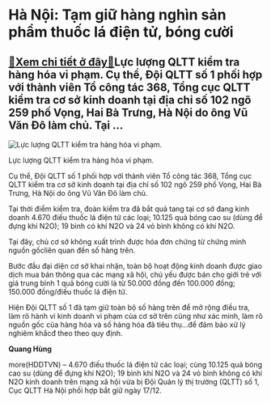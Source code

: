 Hà Nội: Tạm giữ hàng nghìn sản phẩm thuốc lá điện tử, bóng cười
===============================================================

[:gift:Xem chi tiết ở đây:gift:](https://hddtvn.com/ha-noi-tam-giu-hang-nghin-san-pham-thuoc-la-dien-tu-bong-cuoi/)Lực lượng QLTT kiểm tra hàng hóa vi phạm. Cụ thể, Đội QLTT số 1 phối hợp với thành viên Tổ công tác 368, Tổng cục QLTT kiểm tra cơ sở kinh doanh tại địa chỉ số 102 ngõ 259 phố Vọng, Hai Bà Trưng, Hà Nội do ông Vũ Văn Đô làm chủ. Tại …
------------------------------------------------------------------------------------------------------------------------------------------------------------------------------------------------------------------------------------------





![Lực lượng QLTT kiểm tra hàng hóa vi phạm.](https://hddtvn.com/wp-content/uploads/2021/01/0713_z2232760801405_e207dfb680c8bba5438a2ff0c5db70b4.jpg "Lực lượng QLTT kiểm tra hàng hóa vi phạm.")


Lực lượng QLTT kiểm tra hàng hóa vi phạm.



Cụ thể, Đội QLTT số 1 phối hợp với thành viên Tổ công tác 368, Tổng cục QLTT kiểm tra cơ sở kinh doanh tại địa chỉ số 102 ngõ 259 phố Vọng, Hai Bà Trưng, Hà Nội do ông Vũ Văn Đô làm chủ.


Tại thời điểm kiểm tra, đoàn kiểm tra đã bắt quả tang tại cơ sở đang kinh doanh 4.670 điếu thuốc lá điện tử các loại; 10.125 quả bóng cao su (dùng để đựng khí N2O); 19 bình có khí N2O và 24 vỏ bình không có khí N2O.


Tại đây, chủ cơ sở không xuất trình được hóa đơn chứng từ chứng minh nguồn gốcliên quan đến số hàng trên.


Bước đầu đại diện cơ sở khai nhận, toàn bộ hoạt động kinh doanh được giao dịch mua bán thông qua các mạng xã hội, chủ yếu được bán cho giới trẻ với giá trung bình 1 quả bóng cười là từ 50.000 đồng đến 100.000 đồng; 150.000 đồng/điếu thuốc lá điện tử.


Hiện Đội QLTT số 1 đã tạm giữ toàn bộ số hàng trên để mở rộng điều tra, làm rõ hành vi kinh doanh vi phạm của cơ sở trên cũng như xác minh, làm rõ nguồn gốc của hàng hóa và số hàng hóa đã tiêu thụ…để đảm bảo xử lý nghiêm khắcđ theo theo quy định.




**Quang Hùng**



more(HDDTVN) – 4.670 điếu thuốc lá điện tử các loại; cùng 10.125 quả bóng cao su (dùng để đựng khí N2O); 19 bình khí N2O và 24 vỏ bình không có khí N2O kinh doanh trên mạng xã hội vừa bị Đội Quản lý thị trường (QLTT) số 1, Cục QLTT Hà Nội phối hợp bắt giữ ngày 17/12.

